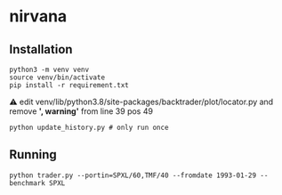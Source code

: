 # nirvana

## Installation
```
python3 -m venv venv
source venv/bin/activate
pip install -r requirement.txt
```

:warning: edit venv/lib/python3.8/site-packages/backtrader/plot/locator.py and remove **', warning'** from line 39 pos 49

```
python update_history.py # only run once
```

## Running
```
python trader.py --portin=SPXL/60,TMF/40 --fromdate 1993-01-29 --benchmark SPXL
```
